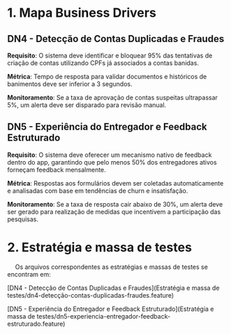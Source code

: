 # 1. Mapa Business Drivers

## DN4 - Detecção de Contas Duplicadas e Fraudes
**Requisito**: O sistema deve identificar e bloquear 95% das tentativas de criação de contas utilizando CPFs já associados a contas banidas.

**Métrica**: Tempo de resposta para validar documentos e históricos de banimentos deve ser inferior a 3 segundos.

**Monitoramento**: Se a taxa de aprovação de contas suspeitas ultrapassar 5%, um alerta deve ser disparado para revisão manual.

## DN5 - Experiência do Entregador e Feedback Estruturado
**Requisito**: O sistema deve oferecer um mecanismo nativo de feedback dentro do app, garantindo que pelo menos 50% dos entregadores ativos forneçam feedback mensalmente.

**Métrica**: Respostas aos formulários devem ser coletadas automaticamente e analisadas com base em tendências de churn e insatisfação.

**Monitoramento**: Se a taxa de resposta cair abaixo de 30%, um alerta deve ser gerado para realização de medidas que incentivem a participação das pesquisas.
# 2. Estratégia e massa de testes
&emsp; Os arquivos correspondentes as estratégias e massas de testes se encontram em: 

[DN4 - Detecção de Contas Duplicadas e Fraudes](Estratégia e massa de testes/dn4-detecção-contas-duplicadas-fraudes.feature)

[DN5 - Experiência do Entregador e Feedback Estruturado](Estratégia e massa de testes/dn5-experiencia-entregador-feedback-estruturado.feature)



